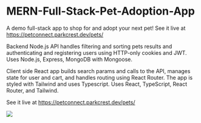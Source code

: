 # MERN-Full-Stack-Pet-Adoption-App

A demo full-stack app to shop for and adopt your next pet!
See it live at https://petconnect.parkcrest.dev/pets/

Backend Node.js API handles filtering and sorting pets results and authenticating and registering users using HTTP-only cookies and JWT. Uses Node.js, Express, MongoDB with Mongoose.

Client side React app builds search params and calls to the API, manages state for user and cart, and handles routing using React Router. The app is styled with Tailwind and uses Typescript. Uses React, TypeScript, React Router, and Tailwind.

See it live at https://petconnect.parkcrest.dev/pets/

![](https://github.com/CaseyConlin/MERN-Full-Stack-Pet-Adoption-App/blob/main/petConnect-sort-filter-page-link.gif)
